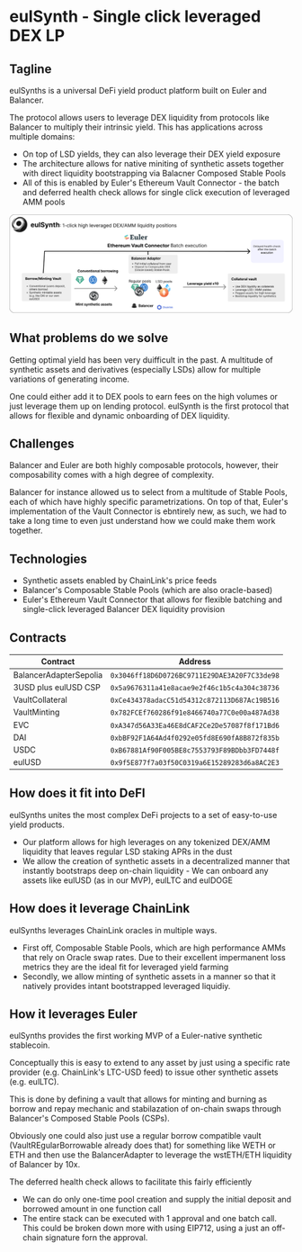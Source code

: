# eulSynth - Single click leveraged DEX LP

## Tagline

eulSynths is a universal DeFi yield product platform built on Euler and Balancer.

The protocol allows users to leverage DEX liquidity from protocols like Balancer to multiply their intrinsic yield. This has applications across multiple domains:

- On top of LSD yields, they can also leverage their DEX yield exposure
- The architecture allows for native miniting of synthetic assets together with direct liquidity bootstrapping via Balacner Composed Stable Pools
- All of this is enabled by Euler's Ethereum Vault Connector - the batch and deferred health check allows for single click execution of leveraged AMM pools 

![Single click Leverage AMM Pools](./assets/eulSynth.png)

## What problems do we solve

Getting optimal yield has been very duifficult in the past. A multitude of synthetic assets and derivatives (especially LSDs) allow for multiple variations of generating income.

One could either add it to DEX pools to earn fees on the high volumes or just leverage them up on lending protocol.
eulSynth is the first protocol that allows for flexible and dynamic onboarding of DEX liquidity.

## Challenges

Balancer and Euler are both highly composable protocols, however, their composability comes with a high degree of complexity.

Balancer for instance allowed us to select from a multitude of Stable Pools, each of which have highly specific parametrizations. On top of that, Euler's implementation of the Vault Connector is ebntirely new, as such, we had to take a long time to even just understand how we could make them work together.

## Technologies 

- Synthetic assets enabled by ChainLink's price feeds
- Balancer's Composable Stable Pools (which are also oracle-based)
- Euler's Ethereum Vault Connector that allows for flexible batching and single-click leveraged Balancer DEX liquidity provision

## Contracts

| Contract    | Address |
| -------- | ------- |
| BalancerAdapterSepolia  | `0x3046ff18D6D0726BC9711E29DAE3A20F7C33de98`    |
| 3USD plus eulUSD CSP| `0x5a9676311a41e8acae9e2f46c1b5c4a304c38736`|
| VaultCollateral | `0xCe434378adacC51d54312c872113D687Ac19B516`     |
| VaultMinting    | `0x782FCEf760286f91e8466740a77C0e00a487Ad38`    |
| EVC   | `0xA347d56A33Ea46E8dCAF2Ce2De57087f8f171Bd6`    |
| DAI    | `0xbBF92F1A64Ad4f0292e05fd8E690fA8B872f835b`    |
| USDC    | `0xB67881Af90F005BE8c7553793F89BDbb3FD7448f`    |
| eulUSD    | `0x9f5E877f7a03f50C0319a6E15289283d6a8AC2E3`    |


## How does it fit into DeFI

eulSynths unites the most complex DeFi projects to a set of easy-to-use yield products. 
- Our platform allows for high leverages on any tokenized DEX/AMM liquidity that leaves regular LSD staking APRs in the dust
- We allow the creation of synthetic assets in a decentralized manner that instantly bootstraps deep on-chain liquidity - We can onboard any assets like eulUSD (as in our MVP), eulLTC and eulDOGE

## How does it leverage ChainLink

eulSynths leverages ChainLink oracles in multiple ways.
- First off, Composable Stable Pools, which are high performance AMMs that rely on Oracle swap rates. Due to their excellent impermanent loss metrics they are the ideal fit for leveraged yield farming
- Secondly, we allow minting of synthetic assets in a manner so that it natively provides intant bootstrapped leveraged liquidiy.

## How it leverages Euler

eulSynths provides the first working MVP of a Euler-native synthetic stablecoin. 

Conceptually this is easy to extend to any asset by just using a specific rate provider (e.g. ChainLink's LTC-USD feed) to issue other synthetic assets (e.g. eulLTC).

This is done by defining a vault that allows for minting and burning as borrow and repay mechanic and stabilazation of on-chain swaps through Balancer's Composed Stable Pools (CSPs).

Obviously one could also just use a regular borrow compatible vault (VaultREgularBorrowable already does that) for something like WETH or ETH and then use the BalancerAdapter to leverage the wstETH/ETH liquidity of Balancer by 10x.

The deferred health check allows to facilitate this fairly efficiently
- We can do only one-time pool creation and supply the initial deposit and borrowed amount in one function call
- The entire stack can be executed with 1 approval and one batch call. This could be broken down more with using EIP712, using a just an off-chain signature forn the approval.
